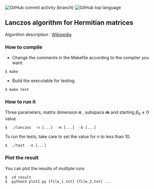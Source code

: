![GitHub commit activity (branch)](https://img.shields.io/github/commit-activity/t/AdRi1t/Lanczos?logo=github) ![GitHub top language](https://img.shields.io/github/languages/top/AdRi1t/Lanczos?logo=C&label=Language%20)

## Lanczos algorithm for Hermitian matrices
Algorithm description : [Wikipedia](https://en.wikipedia.org/wiki/Lanczos_algorithm)

### How to compile

- Change the comments in the Makefile according to the compiler you want.
```
$ make
```
- Build the executable for testing.
```
$ make test
```

### How to run it
Three parameters, matrix dimension **n** , subspace **m** and starting $\beta_0 \neq 0$ value
```
$  ./lanczos  -n [...]  -m [...]  -b [...]
```
To run the tests, take care to set the value for n to less than 10.
```
$  ./test  -n [...]
```

### Plot the result
You can plot the results of multiple runs
```
$  cd result
$  python3 plot1.py [file_1.txt] [file_2.txt] ...
```
